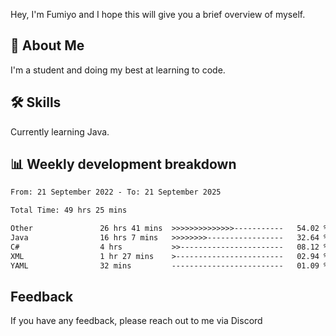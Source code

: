
Hey, I'm Fumiyo and I hope this will give you a brief overview of myself.


## 🚀 About Me
I'm a student and doing my best at learning to code.


## 🛠 Skills

Currently learning Java.


## 📊 Weekly development breakdown
<!--START_SECTION:waka-->

```txt
From: 21 September 2022 - To: 21 September 2025

Total Time: 49 hrs 25 mins

Other               26 hrs 41 mins  >>>>>>>>>>>>>>-----------   54.02 %
Java                16 hrs 7 mins   >>>>>>>>-----------------   32.64 %
C#                  4 hrs           >>-----------------------   08.12 %
XML                 1 hr 27 mins    >------------------------   02.94 %
YAML                32 mins         -------------------------   01.09 %
```

<!--END_SECTION:waka-->


## Feedback

If you have any feedback, please reach out to me via Discord
